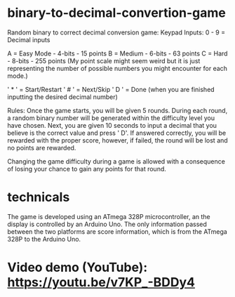 # binary-to-decimal-convertion-game
Random binary to correct decimal conversion game:
Keypad Inputs:
0 - 9 = Decimal inputs

A = Easy Mode - 4-bits - 15 points 
B = Medium - 6-bits - 63 points
C = Hard - 8-bits - 255 points
(My point scale might seem weird but it is just representing the number of possible numbers you might encounter for each mode.)

' * ' = Start/Restart
' # ' = Next/Skip
' D ' = Done (when you are finished inputting the desired decimal number)

Rules:
Once the game starts, you will be given 5 rounds. During each round, a random binary number will be generated within the difficulty level you have chosen. 
Next, you are given 10 seconds to input a decimal that you believe is the correct value and press ' D'. If answered correctly, 
you will be rewarded with the proper score, however, if failed, the round will be lost and no points are rewarded. 

Changing the game difficulty during a game is allowed with a consequence of losing your chance to gain any points for that round.

# technicals
The game is developed using an ATmega 328P microcontroller, an the display is controlled by an Arduino Uno. The only information passed between the two platforms are 
score information, which is from the ATmega 328P to the Arduino Uno.

# Video demo (YouTube): https://youtu.be/v7KP_-BDDy4
